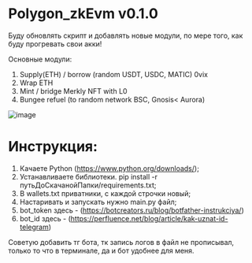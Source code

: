 # Polygon_zkEvm v0.1.0

Буду обновлять скрипт и добавлять новые модули, по мере того, как буду прогревать свои акки!

Основные модули:

1. Supply(ETH) / borrow (random USDT, USDC, MATIC) 0vix
2. Wrap ETH
3. Mint / bridge Merkly NFT with L0
4. Bungee refuel (to random network BSC, Gnosis< Aurora)

![image](https://github.com/WhereIsMyMindDL/Polygon_zkEvm/assets/99168300/14f23161-875d-43dd-96c4-0de6dc5f88fc)

# Инструкция:

1. Качаете Python (https://www.python.org/downloads/);
2. Устанавливаете библиотеки. pip install -r путьДоСкачанойПапки/requirements.txt;
3. В wallets.txt приватники, с каждой строчки новый;
4. Настаривать и запускать нужно main.py файл;
5. bot_token здесь - (https://botcreators.ru/blog/botfather-instrukciya/)
6. bot_id здесь - (https://perfluence.net/blog/article/kak-uznat-id-telegram)

Советую добавить тг бота, тк запись логов в файл не прописывал, только то что в терминале, да и бот удобнее для меня.
